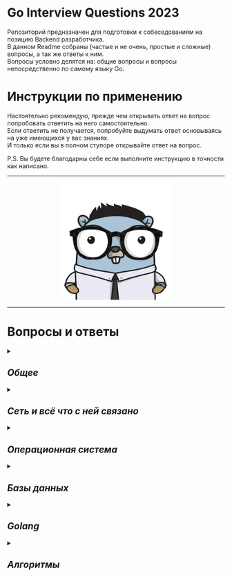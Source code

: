 # Go Interview Questions 2023
Репозиторий предназначен для подготовки к собеседованиям на позицию Backend разработчика.  
В данном Readme собраны (частые и не очень, простые и сложные) вопросы, а так же ответы к ним.  
Вопросы условно делятся на: общие вопросы и вопросы непосредственно по самому языку Go.

# Инструкции по применению
Настоятельно рекомендую, прежде чем открывать ответ на вопрос попробовать ответить на него самостоятельно.  
Если ответить не получается, попробуйте выдумать ответ основываясь на уже имеющихся у вас знаниях.  
И только если вы в полном ступоре открывайте ответ на вопрос.  

P.S.
Вы будете благодарны себе если выполните инструкцию в точности как написано.

---
<p align="center">
  <img src="https://github.com/DrrBurger/Photos_for_git/blob/master/1_3UreHEOa70zgNwE3JeFoHQ.webp" alt="logo">
</p>

---

# Вопросы и ответы

<!-- ОБЩЕЕ -->
<details>
    <summary><h2><i>Общее</i></h2></summary>

---

Вопрос №1: [ Что такое микросервисы? ]

<details>
  <summary>Ответ</summary>

    - Микросервисы — это подход к разработке программного обеспечения, при котором большое приложение разбивается на меньшие, автономные компоненты. 
    Каждый микросервис представляет собой отдельный модуль, который реализует определенный функционал и может работать независимо от других модулей. 
    Эти модули обычно взаимодействуют друг с другом через API или событийно-ориентированную архитектуру.

</details>

---

Вопрос №2: [ Какие преимущества у микросервисной архитектуры по сравнению с монолитом? А какие недостатки? ]

<details>
  <summary>Ответ</summary>

    - Преимущества:
        - Гибкость: Можно использовать разные технологии и языки программирования для разных микросервисов.
        - Масштабируемость: Легче масштабировать отдельные компоненты.
        - Распределение работы: Разные команды могут работать над разными сервисами параллельно.
        - Быстрый цикл разработки: Изменения в одном микросервисе могут быть развернуты независимо от других.
        
    - Недостатки:
        - Сложность: Взаимодействие между микросервисами может стать сложным и трудным для управления.
        - Проблемы с данными: Труднее обеспечить консистентность данных между сервисами.
        - Сложность тестирования: Тестирование может быть сложнее, особенно для сценариев, которые требуют взаимодействия между множеством сервисов.
</details>

---

Вопрос №3: [ Что использовать для трассировки сервисов? Для мониторинга? А для логирования? ]

<details>
  <summary>Ответ</summary>

    - Трассировка: Jaeger, Zipkin.
    - Мониторинг: Prometheus, Grafana, Zabbix.
    - Логирование: ELK Stack (Elasticsearch, Logstash, Kibana), Grafana Loki.
</details>

---

Вопрос №4: [ Как быть с консистентностью данных между несколькими микросервисами? ] <a name="micro2"></a>

<details>
  <summary>Ответ</summary>

    - Консистентность данных в микросервисной архитектуре — сложная задача. Один из подходов — использование распределенных транзакций, но это может привести к проблемам производительности и доступности. 
      Другой подход — "eventual consistency", где система стремится обеспечить консистентность данных в течение некоторого времени. 
      Для этого часто используют шины сообщений и системы очередей, такие как Kafka или RabbitMQ, чтобы синхронизировать данные между сервисами.
</details>

---

Вопрос №5: [ Что такое сине-зеленый деплой (Blue-Green Deployment)? ]

<details>
  <summary>Ответ</summary>

    - Сине-зеленый деплой — это метод развертывания приложений, при котором создается полностью независимое окружение (зеленое), идентичное текущему
    продуктивному(синему). После проверки новой версии приложения в зеленом окружении, трафик переключается на это окружение, сделав его новым продуктивным. 
    Этот метод позволяет мгновенно откатываться к предыдущей версии, если что-то пошло не так, так как синее окружение остается нетронутым.
    
    Преимущества:
      - Быстрый откат: Если в новой версии есть проблемы, можно быстро вернуться к старой версии.
      - Нулевое время простоя: Переключение трафика происходит мгновенно, что исключает простои.
</details>

---

Вопрос №6: [ Что такое системы оркестрации контейнеров? ]

<details>
  <summary>Ответ</summary>

    - Системы оркестрации контейнеров, такие как Kubernetes, Docker Swarm или Mesos, используются для автоматизации развертывания, масштабирования 
      и управления контейнеризованными приложениями.

    Для чего они нужны:
      - Автоматизация развертывания: Один раз описав как должен работать ваш сервис, вы можете автоматически развернуть его на любом числе машин.
      - Масштабирование: Вам не нужно вручную добавлять или удалять контейнеры. Оркестратор может делать это автоматически, в зависимости от нагрузки.
      - Балансировка нагрузки: Оркестраторы могут автоматически распределять входящий трафик между контейнерами одного сервиса.
      - Высокая доступность: Оркестраторы могут перезапускать упавшие контейнеры и перемещать их между хостами.
      - Обновление и откат: Оркестраторы могут обновлять приложения с минимальными простоями, а также откатывать их до предыдущих версий.

    Эти возможности делают системы оркестрации ключевым компонентом для современных облачных и микросервисных архитектур.
</details>

---

Вопрос №7: [ Что такое рефлексия? ]

<details>
  <summary>Ответ</summary>

    - Рефлексия в программировании — это механизм, который позволяет программам исследовать информацию о типах и структурах данных во время выполнения. 
      В Go рефлексия основана на двух ключевых типах: Type и Value, которые определены в пакете reflect.
      
    С помощью рефлексии можно:
      - Определять тип переменной во время выполнения.
      - Исследовать структуры и их поля, интерфейсы, значения массивов и множество других аспектов данных.
      - Создавать новые значения, изменять их и вызывать методы на них динамически.

    Зачем это нужно?
    Рефлексия часто используется в ситуациях, где типы данных неизвестны до времени выполнения. Например, она полезна при работе с библиотеками для маршалинга
    и анмаршалинга данных (например, JSON, XML), создании ORM, фреймворков для тестирования и многом другом.

    Осторожно!!!
    Несмотря на свою мощь, рефлексию следует использовать осторожно:
      - Производительность: Рефлексивные операции обычно медленнее, чем их нерефлексивные аналоги.
      - Читаемость кода: Рефлексия может сделать код сложнее для понимания и поддержки.
      - Типобезопасность: Рефлексия может привести к ошибкам во время выполнения из-за неправильного использования типов или несуществующих полей/методов.

    Таким образом, рефлексия — мощный, но "острый" инструмент, и его следует использовать разумно.
</details>

---

Вопрос №8: [ Что такое асинхронность? ]

<details>
  <summary>Ответ</summary>

    - Вычисления в системе могут идти двумя способами:
        - синхронно - это когда код выполняется последовательно;
        - асинхронно - это когда операцию мы можем выполнять не дожидаясь результата на месте. Обычно подразумевается, что операция может быть выполнена кем-то на стороне.
</details>

---

Вопрос №9: [ Что такое параллельность? ]

<details>
  <summary>Ответ</summary>

    - Вычисления будут являться параллельным только в том случае, если они выполняются одновременно. 
      Как пример можно привести процесс ремонта в доме. У нас есть несколько мастеров-универсалов, 
      каждый из которых выполняет работы на своем объекте под ключ. При этом производительность мастеров не зависит друг от друга, 
      так как их работа не пересекается.
</details>

---

Вопрос №10: [ Что такое конкурентность? ]

<details>
  <summary>Ответ</summary>

    - Конкурентность обеспечивает выполнение нескольких задач посредством переключения контекста. 
      Конкурентные вычисления реализуются на одном ядре системы. Как пример приведем тот же процесс ремонта, но с другими вводными условиями. 
      Теперь мы имеем один объект, на который привлекаем специалистов разного профиля: по демонтажным работам, электрике, подготовке стен и полов, отделке. 
      При этом у нас часто возникают ситуации, когда хозяин уже в процессе подготовки стен, решает, что вот эта стена ему все же не нужна, и на сцену опять выходят демонтажники. 
      Такой процесс организации работ можно назвать конкурентным, так как наши мастера уступают место друг другу, одновременно клеить обои и ломать стены они не могут.
</details>

---

</details>

<!-- Сеть и всё что с ней связано -->
<details>
    <summary><h2><i>Сеть и всё что с ней связано</i></h2></summary>

---

Вопрос №1: [ В чем отличие протоколов TCP и UDP? ]

<details>
   <summary>Ответ</summary>

    - TCP (Transmission Control Protocol)
        - Ориентирован на установление надежного соединения.
        - Ошибки корректируются; потерянные или поврежденные пакеты пересылаются.
        - Поддерживает управление потоком и перегрузкой.
        - Нормально работает в условиях высокой задержки.

    - UDP (User Datagram Protocol)
        - Безусловный протокол, не устанавливает соединение.
        - Ошибки не корректируются; потерянные пакеты не восстанавливаются.
        - Не поддерживает управление потоком и перегрузкой.
        - Обычно быстрее, чем TCP.

    - Когда UDP предпочтительнее:
        - Потоковое медиа, онлайн-игры, VoIP — там, где задержка критична и потеря пакетов допустима.
</details>

---

Вопрос №2: [ Какие еще протоколы существуют? ]

<details>
  <summary>Ответ</summary>

    - Транспортный уровень (как TCP и UDP):
        - SCTP (Stream Control Transmission Protocol) — протокол, предназначенный для передачи данных с поддержкой множественных потоков и устойчивый к ошибкам.
        - CCP (Datagram Congestion Control Protocol) — протокол, предназначенный для передачи потоковых медиа.

    - Сетевой уровень:
        - IP (Internet Protocol) — протокол маршрутизации.
        - ICMP (Internet Control Message Protocol) — протокол управляющих сообщений.
        - OSPF (Open Shortest Path First) — протокол динамической маршрутизации.

    - Канальный уровень:
        - Ethernet — наиболее распространенный протокол канального уровня.
        - Wi-Fi — набор стандартов для беспроводных локальных сетей.

    - Прикладной уровень:
        - HTTP/HTTPS (HyperText Transfer Protocol/Secure) — протокол передачи гипертекста.
        - FTP (File Transfer Protocol) — протокол передачи файлов.
        - SMTP (Simple Mail Transfer Protocol) — протокол для передачи электронной почты.
        - DNS (Domain Name System) — система преобразования доменных имен в IP-адреса.
        - MQTT (Message Queuing Telemetry Transport) — протокол мессенджинга для IoT устройств.
        - Это далеко не исчерпывающий список, и существует множество других протоколов для различных специфических задач и сценариев использования.

</details>

---

</details>

<!-- Операционная система -->
<details>
    <summary><h2><i>Операционная система</i></h2></summary>

---

Вопрос №1: [ Можно ли убить поток внутри определенного процесса командой kill? ]

<details>
  <summary>Ответ</summary>

    - Обычно команда kill убивает процессы, а не отдельные потоки. В Linux потоки являются частью процесса и не могут быть убиты независимо от него командой kill.
</details>

---

</details>

<!-- Базы данных -->
<details>
    <summary><h2><i>Базы данных</i></h2></summary>

---

Вопрос №1: [ Какая разница между реляционными vs не реляционными СУБД? ]

<details>
  <summary>Ответ</summary>

    - SQL:
        Плюсы:
          - Строгая схема: Помогает в поддержании целостности данных.
          - ACID-свойства: Поддержка транзакций с гарантированной Атомарностью, Согласованностью, Изолированностью и Долговечностью.
          - SQL: Богатый язык запросов, хорошо подходящий для сложных запросов.
          - Широкая поддержка: Огромное сообщество, много документации и инструментов.
          - Зрелость: Проверенные временем, надежные решения.
        Минусы:
          - Горизонтальное масштабирование: Обычно сложнее масштабировать горизонтально по сравнению с NoSQL.
          - Сложность: SQL и реляционные схемы могут быть сложными для новичков.
          - Стоимость: Коммерческие решения могут быть дорогими.

    - NoSQL:
        Плюсы:
          - Масштабируемость: Обычно проще масштабировать горизонтально.
          - Гибкость схемы: Можно легко добавлять поля в данные.
          - Высокая производительность: Оптимизированы для больших данных и реального времени.
          - Разнообразие моделей данных: ключ-значение, документ-ориентированные, колоночные и графовые базы данных.
        Минусы:
          - Недостаток стандартизации: Множество разных систем с разными API.
          - Сложность: Распределенные системы приносят собой сложности в управлении и обслуживании.
          - Недостаточная поддержка транзакций: Не все NoSQL-системы поддерживают ACID-транзакции.
        
    - Когда выбрать NoSQL?
        - При необходимости горизонтального масштабирования.
        - Когда схема данных непостоянна или развивается со временем.
        - Для больших данных и обработки в реальном времени.

    - Какие NoSQL решения знаешь?
        - MongoDB, Cassandra, Redis, и Couchbase.
        
    - Трудности при работе с NoSQL:
        - Сложность управления распределенной системой.
        - Отсутствие стандартизированного языка запросов, как SQL.
        - Вопросы консистентности данных, особенно в распределенных системах.
</details>

---

</details>

<!-- Golang -->
<details>
    <summary><h2><i>Golang</i></h2></summary>

<!-- Общие вопросы по языку Go -->
- <details>
    <summary><h3><i>Общие вопросы по языку Go</i></h3></summary>

  ---

  - Вопрос №1: [ Расскажи кратко о языке Go ]
    
    <details>
      <summary>Ответ</summary>
    
        - Go (Golang) — это компилируемый многопоточный язык программирования от Google с открытым исходным кодом. 
          Считается языком общего назначения, но основное применение — разработка веб-сервисов и клиент-серверных приложений.
        - Язык Go был представлен в 2009 году в корпорации Google. Его полное название — Golang — производное от «Google language». 
          Язык создали Роб Пайк и Кен Томпсон.
        - У языка: Строгая статическая типизация, понятный и простой синтаксис, встроеный «сборщика мусора»  
    </details>

  ---

  - Вопрос №2: [ Как реализовано хранилище памяти в Go? ]

    <details>
      <summary>Ответ</summary>
  
        - Хранилища памяти в Go реализованы с помощью двух подходов:
        - хранение в stack. в основном используется для хранения локальных переменных, аргументов функции. 
          Из плюсов -stack достаточно легко очищается. 
          Из минусов - при аллокациях на stack существуют копии одних и тех же значений, которые надо хранить и обрабатывать.
        - хранение в heap. в основном используется для хранения глобальный переменных и ссылочных типов. 
          Из плюсов - при аллокациях на heap существует всегда одно уникальное значение, которое надо хранить и обрабатывать. 
          Из минусов - heap тяжело очищается, так как приходится запускать сборщик мусора, который имеет много накладных расходов и останавливает приложение.
    </details>

  ---

  - Вопрос №3: [ Какие типы данных есть в языке Go? ]

    <details>
      <summary>Ответ</summary>
  
        - Boolean: bool (значения true или false)
  
        - Целочисленные типы:
          int и uint: знаковые и беззнаковые целые числа, размер зависит от платформы (32 или 64 бита)
          int8, int16, int32, int64: знаковые целые числа с фиксированным размером
          uint8, uint16, uint32, uint64: беззнаковые целые числа с фиксированным размером
          uintptr: беззнаковый целочисленный тип, достаточный для хранения разыменованного указателя
  
        - Числа с плавающей точкой:
          float32, float64: числа с плавающей точкой
  
        - Комплексные числа:
          complex64, complex128: комплексные числа
  
        - Строки и символы:
          Строки: string
          Байты: byte (эквивалент типа uint8)
  
        - Составные типы:
          Массивы: например, [5]int (массив из 5 целых чисел)
          Срезы: например, []int (динамически изменяемый массив)
          Map (ассоциативный массив): например, map[string]int
          Структуры: например, struct { Name string; Age int }
  
        - Другие типы:
          Интерфейсы: interface{}
          Каналы: chan
          Указатели: например, *int (указатель на целое число)

    </details>

  ---

  - Вопрос №4: [ Что такое пакеты в go? ]

    <details>
      <summary>Ответ</summary>
      
        - Пакет - это механизм переиспользования кода, при котором go файлы помещаются в общую директорию. 
          В начале каждого такого файла объявляется зарезервированное слово package, а после него прописывается имя пакета. 
          В рамках пакета все функции и глобальные переменные, объявленные как в верхнем, так и в нижнем регистре, видят друг друга.   
    </details>

  ---

  - Вопрос №5: [ Что такое глобальная переменная? ]

    <details>
      <summary>Ответ</summary>
        
        - Глобальная переменная - это переменная уровня пакета, то есть объявленная вне функции. 
          Глобальная переменная также может быть доступна за рамками пакета, конечно только в том случае, если ее наименование начинается в верхнем регистре.
    </details>

  ---

  - Вопрос №6: [ Что такое константы и можно ли их изменять? ]

    <details>
      <summary>Ответ</summary>
      
        - Константы - это неизменяемые переменные, изменить константу нельзя.
    </details>

  ---

  - Вопрос №7: [ Зачем фигурные скобки с не объявленным оператором внутри функции? ]

    <details>
      <summary>Ответ</summary>
      
        - В go функции действительно можно объявить {} без оператора, ограничив область видимости куска кода в рамках этой функции.
    </details>

  ---

  - Вопрос №8: [ В go есть оператор switch case, можно ли выполнить несколько условий в одном объявленном операторе? ]

    <details>
      <summary>Ответ</summary>
        
        - Такое возможно благодаря ключевому слову fallthrough. Оно заставляет выполнять код в следующей объявленной 
          булевой секции, вне зависимости подходит ли булевое условие case этой секции.
  
    </details>

  ---

  - Вопрос №9: [ Что такое iota? ]

    <details>
      <summary>Ответ</summary>

        - iota - это идентификатор, который позволяет создавать последовательные не типизированные целочисленные константы. 
          Значением iota является индекс ConstSpec. Не смотря на то, что первым индексом является 0, значение первой 
          константы можно задать отличным от 0, что в свою очередь повлияет на значения последующих констант.

    </details>

  ---

  - Вопрос №10: [ Как вручную задать количество процессоров для приложения? ]

    <details>
      <summary>Ответ</summary>

        - Это позволяет сделать runtime.GOMAXPROCS(). Важно понимать, что при выставлении количества логических 
          процессоров больше, чем есть у вас в системе, вы рискуете получить определенные проблемы с производительностью. 
          Чтобы избежать этого можно задать runtime.GOMAXPROCS(runtime.NumCPU()), runtime.NumCPU() - количество логических процессоров.
    </details>

  ---

  - Вопрос №11: [ Как принудительно переключить контекст? ]

    <details>
      <summary>Ответ</summary>
      
        - Переключение контекста вручную осуществляется с помощью функции runtime.Goshed().
    </details>

  ---

  - Вопрос №12: [ Что такое graceful shutdown? ]

    <details>
      <summary>Ответ</summary>
  
        - У каждого сервера есть потребность в его отключении, обычно это происходит при получении сигнала от ОС. 
          И хорошо бы делать это отключение корректно, останавливая поэтапно все службы. Согласитесь никто из нас не 
          выключает телевизор ударом табурета по корпусу. Так же и с сервером, для корректного отключения которого есть 
          общие подходы. К примеру:
        - создать канал, прослушивающий системные сигналы на выход;
        - прослушивать этот канал;
        - при получении сигнала поэтапно выходить из горутин;
        - остановить сервер.
    </details>

  ---

  - Вопрос №13: [ Что обозначает * и &? ]

    <details>
      <summary>Ответ</summary>

        - "&" - это адрес блока памяти. То есть &myVar - это адрес того места в памяти, где хранятся данные переменной myVar. Тогда как "*" можно использовать в двух вариантах:
          чтобы объявить тип-указатель var pointVar *int. В данном случае указатель на int;
          чтобы получить значение по адресу *pointVar. Обратный предыдущему процесс, и здесь мы получим значение по адресу pointVar.
    </details>

  ---

  - Вопрос №14: [ Как происходит передача параметров в функцию? ]

    <details>
      <summary>Ответ</summary>

        - Параметры в Go всегда передаются по значению. Это значит, что всякий раз, когда мы передаем аргумент в функцию, 
          функция получает копию первоначального значения. Чтобы работать именно с той же самой переменной, не копируя ее, 
          необходимо использовать адрес этой переменной. При этом сам указатель будет скопирован.
    </details>

  ---

  - Вопрос №15: [ Есть ли особенности поведения при передаче map и slice в функцию? ]

    <details>
      <summary>Ответ</summary>

        - Передача slice и map может заставить усомниться в том, что они передаются в функцию по значению. Однако здесь 
          так же происходит копирование. Структуры slice и map (уточнение: в случае map копируется не сама структура, 
          а указатель на структуру hmap, подробнее о том, что такое hmap можно прочитать в документации) копируются, 
          однако в самих структурах содержатся ссылки на области памяти, благодаря которым создается эффект передачи по ссылке.
    </details>

  ---

  - Вопрос №16: [ Как функции делятся памятью? ]

    <details>
      <summary>Ответ</summary>
  
        - В начале следует сказать про фрейм. Фрейм можно представить как отдельное пространство памяти для конкретной функции. 
          Функция может работать с памятью в своем фрейме, однако не может работать с памятью фреймов других функций. 
          Когда из одной функции мы вызываем другую функцию, происходит переход фреймов. Чтобы использовать какие-то 
          данные предыдущего фрейма в следующем их можно передать по значению. Если необходимо работать не с копией, 
          а именно переменной другого фрейма, необходимо использовать переменные-указатели, которые обеспечивают доступ 
          до переменных других фреймов.
    </details>

  ---

  </details>

<!-- Численные типы -->
- <details>
    <summary><h3><i>Численные типы</i></h3></summary>

  ---

  - Вопрос №1: [ Какие численные типы есть? ]

    <details>
      <summary>Ответ</summary>

        - Целочисленные типы:
          int8: 8-битное знаковое целое число (-128 до 127)
          int16: 16-битное знаковое целое число (-32,768 до 32,767)
          int32 (rune): 32-битное знаковое целое число (-2,147,483,648 до 2,147,483,647)
          int64: 64-битное знаковое целое число (-9,223,372,036,854,775,808 до 9,223,372,036,854,775,807)
          uint8 (byte): 8-битное беззнаковое целое число (0 до 255)
          uint16: 16-битное беззнаковое целое число (0 до 65,535)
          uint32: 32-битное беззнаковое целое число (0 до 4,294,967,295)
          uint64: 64-битное беззнаковое целое число (0 до 18,446,744,073,709,551,615)
          int: знаковое целое число, размер зависит от платформы (обычно 32 или 64 бита)
          uint: беззнаковое целое число, размер зависит от платформы (обычно 32 или 64 бита)
          uintptr: беззнаковое целое число, достаточное для хранения разыменованного указателя (размер зависит от платформы)
  
        - Числа с плавающей точкой:
          float32: 32-битное число с плавающей точкой (приблизительный диапазон от 1.4E-45 до 3.4E+38)
          float64: 64-битное число с плавающей точкой (приблизительный диапазон от 4.9E-324 до 1.8E+308)
  
        - Комплексные числа:
          complex64: комплексное число с двумя 32-битными числами с плавающей точкой (для действительной и мнимой частей)
          complex128: комплексное число с двумя 64-битными числами с плавающей точкой (для действительной и мнимой частей)

    </details>

  ---

  - Вопрос №2: [ Какой результат получим если разделить int на 0 и float на 0? ]

    <details>
      <summary>Ответ</summary>

        - Это вопрос с подвохом. Деление int на 0 в go невозможно и вызовет ошибку компилятора.
          Тогда как деление float на 0 дает в своем результате бесконечность.
    </details>

  ---

  </details>

<!-- Строки -->
- <details>
    <summary><h3><i>Строки</i></h3></summary>

  ---

  - Вопрос №1: [ Что представляют собой строки в go? ]

    <details>
      <summary>Ответ</summary>

        - Строки в go - это обычный массив байт. Это надо понимать для того, чтобы ответить на следующие вопросы о строках.
        - Как можно оперировать строками?
          Строки в go можно складывать(конкатенировать), сравнивать, получить срез, длинну, и т.д
  
        - Что будет если сложить строки?
          Мы будем получать новые строки
  
        - Как определить количество символов для строки?" или "Какие есть нюансы при итерации по строке?
          Исходя из того же знания, что строка это массив байт, взяв базовую функцию len() от строки мы получим количество байт. 
          Похожее поведение будет при итерации по строке - итерация по байтам. Тогда как в зависимости от кодировки, 
          символ в строке может занимать не один байт. Для того, чтобы работать именно с символами, необходимо преобразовать 
          строку в тип []rune. Еще одним способом определения длинны строки является функция RuneCountInString пакета utf8.
    </details>

  ---

  - Вопрос №2: [ Как преобразовать строку в int и наоборот? Можно ли сделать int(string) и string(int) соответственно? ]

    <details>
      <summary>Ответ</summary>

        - Преобразование типов между int и string указанным синтаксисом невозможно. Для преобразования необходимо 
          использовать функции из пакета strconv стандартной библиотеки go. При этом для преобразования строк 
          в/из int и int64 используются разные функции, strconv.Atoi и strconv.Itoa для int, 
          strconv.ParseInt и strconv.FormatInt соответственно.
    </details>

  ---

  </details>

<!-- Интерфейсы -->
- <details>
    <summary><h3><i>Интерфейсы</i></h3></summary>

  ---

  - Вопрос №1: [ Интерфейсы: Что такое интерфейс в Go? Зачем нужен на практике? Примеры задач где стоит ввести? ]

    <details>
      <summary>Ответ</summary>

        - В Go, интерфейс — это набор сигнатур методов (контракт). Тип, реализующий все методы, указанные в интерфейсе, считается 
          реализующим этот интерфейс. Особенностью языка Go является неявная реализация интерфейсов: вам не нужно явно
          указывать, что тип реализует интерфейс.
  
        - Зачем нужны интерфейсы на практике:
          Абстракция: Интерфейсы позволяют абстрагировать поведение, делая код более модульным и легко тестируемым.
          Расширяемость: Легко добавлять новые функциональности, не меняя существующий код.
          Полиморфизм: Работа с разными типами данных, как если бы они были одним и тем же типом.
  
        - Примеры задач, где стоит ввести интерфейс
          Логирование: Если у вас есть несколько способов логирования (в файл, в БД, через сеть), вы можете определить 
          интерфейс Logger с методом Log, и затем реализовать его различными способами.
          Сетевые запросы: Если ваше приложение взаимодействует с различными внешними API, вы можете создать интерфейс 
          APIClient с методами, которые нужны для взаимодействия с API.
          Тестирование: Интерфейсы позволяют легко мокать зависимости, что упрощает тестирование.

    </details>

  ---

  - Вопрос №2: [ Что такое пустой интерфейс? ]

    <details>
      <summary>Ответ</summary>

        - В Go, пустой интерфейс interface{} не имеет методов. Это означает, что любой тип автоматически реализует 
          пустой интерфейс, и вы можете присвоить значение любого типа переменной пустого интерфейса. Это обычно 
          используется для создания контейнеров, которые могут хранить значения любого типа, или для функций, 
          которые могут принимать аргументы любого типа.
    </details>

  ---

  - Вопрос №3: [ Как устроен внутри nil интерфейс vs nil внутри интерфейса? ]

    <details>
      <summary>Ответ</summary>

        - Под капотом, интерфейс в Go — это двухсловная структура, содержащая:
          Type: Указатель на информацию о типе. Это позволяет интерфейсу знать, какой именно тип он хранит.
          Data: Указатель на само значение.
          Для пустого интерфейса эта структура особенно полезна, потому что Type будет указывать на реальный тип данных, 
          хранящихся в Data, что позволяет динамически определять тип при выполнении (runtime).
          Этот механизм делает интерфейсы относительно медленными по сравнению с конкретными типами, так как добавляет 
          дополнительный уровень индирекции и необходимость динамического определения типов. Однако это не всегда критично 
          и является приемлемой "ценой" за удобство и гибкость интерфейсов.
          Таким образом, использование пустого интерфейса в Go — это удобный, но не всегда оптимальный с точки зрения 
          производительности способ работы с данными неизвестного или переменного типа.
  
          ```var a interface{} 
             var b *int 
             a=b 
             fmt.Println("ab", a==nil)```
          
          - Nil интерфейс
            Когда мы говорим, что интерфейс равен nil, это означает, что оба поля внутренней структуры интерфейса 
            (Type и Data) равны nil. Это можно представить как "абсолютный" nil для интерфейса.
  
          ```var a interface{}
             fmt.Println(a == nil)  // Вывод: true```
  
          - Nil внутри интерфейса
            Пример var b *int создает указатель на int, который равен nil. Однако, когда этот nil указатель присваивается 
            интерфейсной переменной a, поле Type внутренней структуры интерфейса теперь указывает на тип *int, 
            в то время как поле Data равно nil.
  
          ```var a interface{}
             var b *int
             a = b
             fmt.Println(a == nil)  // Вывод: false```
  
          - Здесь a == nil вернет false, потому что, хотя Data равно nil, Type указывает на тип *int. С точки зрения интерфейса, это не nil.
            Этот аспект может иногда приводить к неожиданному поведению и ошибкам, и его важно понимать при работе с интерфейсами в Go. 
    </details>

  ---

  - Вопрос №4: [ Как определить тип интерфейса? ]

    <details>
      <summary>Ответ</summary>

        - С помощью инструкции switch case и приведения типа можно определить тип интерфейса, указав возможные варианты 
          базового типа его значения.

        ```switch v := animal.(type) {
           case Dog:
           fmt.Println("It's a dog:", v.Speak())
           default:
           fmt.Println("Unknown type")
           }```
    </details>

  ---

  - Вопрос №5: [ В каком пакете лучше объявлять интерфейсы и почему? ]

    <details>
      <summary>Ответ</summary>

        - В Go интерфейсы часто объявляются в том пакете, который будет использовать, а не реализовывать, этот интерфейс. 
          Это принципиально отличается от некоторых других языков программирования, где интерфейсы часто объявляются 
          в том же пакете, что и их реализации. Рассмотрим причины этого:
  
          Цель интерфейса
          Интерфейс в Go — это определение "контракта": он описывает, что должен делать тип, но не как. Клиентский код, 
          который опирается на этот "контракт", важнее, чем реализации, потому что интерфейс обеспечивает абстракцию, 
          которая позволяет клиентскому коду не зависеть от конкретных реализаций.
  
          Разделение зависимостей
          Если вы помещаете интерфейс в пакет, который будет его использовать, то этот пакет не становится зависимым от 
          всех пакетов, которые реализуют этот интерфейс. Это упрощает управление зависимостями.
  
          Принцип наименьшего знания
          Пакеты, реализующие интерфейс, не должны знать о существовании интерфейса. Это уменьшает связность кода и 
          делает его более модульным и легким для тестирования и переиспользования.

          В целом, нет строгих правил, где должны объявляться интерфейсы, и иногда имеет смысл объявлять их в пакете с 
          реализацией, особенно если интерфейс и его реализация очень тесно связаны. Однако часто более полезным оказывается 
          принцип "интерфейсы в пакете-пользователе, реализации где-то еще".
    </details>

  ---

  </details>

<!-- Массивы и слайсы -->
- <details>
    <summary><h3><i>Массивы и слайсы</i></h3></summary>

  ---

  - Вопрос №1: [ Что такое слайс и чем он отличается от массива? ]

    <details>
      <summary>Ответ</summary>

        - Cлайс - это структура go, которая включает в себя ссылку на базовый массив, а также две переменные len(length) и cap(capacity).
          len это длина слайса - то количество элементов, которое в нём сейчас находится.
          cap - это ёмкость слайса - то количество элементов, которые мы можем записать в слайс сверх len без его дальнейшего расширения.
          Array - это последовательно выделенная область памяти. Частью типа array является его размер, который в том числе является не изменяемым.
    </details>

  ---

  - Вопрос №2: [ Какой размер массива выделяется под слайс при его расширении за рамки его емкости? ]

    <details>
      <summary>Ответ</summary>

        - Если отвечать на вопрос поверхностно, то можно сказать, что базовый массив расширяется в два раза от нашей capacity.
        Отвечая более емко, следует учесть, что при больших значениях расширение будет не в два раза и будет вычисляться по 
        специальной формуле в функции growslice().
  
        Если развернуть ответ полностью, то это будет звучать примерно так: 
        * если требуемая cap больше чем вдвое исходной cap, то новая cap будет равна требуемой;
        * если это условие не выполнено, а также len текущего слайса меньше 256, то новая cap будет в два раза больше базовой cap;
        * если первое и второе условия не выполнены, то емкость будет увеличиваться в цикле на четверть от базовой емкости пока 
        не будет обработано переполнение. Посмотреть эти условия более подробно можно в исходниках go.
    </details>

      ---

      </details>

<!-- Map -->
- <details>
    <summary><h3><i>Map</i></h3></summary>

  ---

  - Вопрос №1: [ Как реализована map(карта) go? ]

    <details>
      <summary>Ответ</summary>

        - Сама map в go - это структура, реализующая операции хеширования. При этом, так же как и любую структуру, 
          содержащую ссылки на области памяти,map необходимо инициализировать. map ссылается на такие элементы как 
          bucket (в переводе на русский "ведра"). Каждый bucket содержит в себе:
    
        * 8 экстра бит, с помощью которых осуществляется доступ до значений в этом bucket;
        * ссылку на следующий коллизионный bucket;
        * 8 пар ключ-значение, уложенных в массив.
    </details>

  ---

  - Вопрос №2: [ Можно ли брать ссылку на значение, хранящееся по ключу в map? ]

    <details>
      <summary>Ответ</summary>

        - Нельзя так как map поддерживает процедуру эвакуации. Значения, хранящиеся в определённой ячейки памяти в текущий момент 
          времени, в следующий момент времени уже могут там не храниться.
    </details>

  ---

  - Вопрос №3: [ Что такое эвакуация, и в каком случае она будет происходить? ]

    <details>
      <summary>Ответ</summary>

        - Эвакуация - это процесс когда map переносит свои значения из одной области памяти в другую. Это происходит 
          из-за того что число значений в каждом отдельном bucket максимально равно 8.
          В тот момент времени, когда среднее количество значений в bucket составляет 6.5, go понимает, что размер map 
          не удовлетворяет необходимому. Начинается процесс расширения map.
          Следует отметить, что сам процесс эвакуации может происходить некоторое время, на протяжение которого новые и 
          старые данные будут связаны.
    </details>

  ---

  - Вопрос №4: [ Какие есть особенности синтаксиса получения и записи значений в map? ]

    <details>
      <summary>Ответ</summary>

        - Получить значение из map, которую мы предварительно не аллоцировали нельзя, приложение упадет в панику.
          Если ключ не найден в map в ответ мы получим дефолтное значение для типа значений map. То есть, 
          для строки - это будет пустая строка, для int - 0 и так далее. Для того, чтобы точно понять, что в map 
          действительно есть значение, хранящееся по переданному ключу, необходимо использовать специальный синтаксис. 
          А именно, возвращать не только само значение, но и булевую переменную, которая показывает удалось-ли получить 
          значение по ключу.
    </details>

  ---

  - Вопрос №5: [ Как происходит поиск по ключу в map? ]

    <details>
      <summary>Ответ</summary>

        - вычисляется хэш от ключа;
        - с помощью значения хэша и размера bucket вычисляется используемый для хранения bucket;
        - вычисляется дополнительный хэш - это первые 8 бит уже полученного хэша;
        - в полученном bucketпоследовательно сравнивается каждый из 8 его дополнительных хэшей с дополнительным хэшем ключа;
        - если дополнительные хэши совпали, то получаем ссылку на значение и возвращаем его;
        - если дополнительные хэши не совпали, и в bucket больше нет дополнительных хэшей, алгоритм переходит в 
          следующий bucket, ссылка на который хранится в текущем;
        - если в текущем bucket нет ссылки на следующий bucket, а значение так и не найдено, возвращается дефолтное значение.

    </details>

  ---

  </details>

<!-- Defer -->
- <details>
    <summary><h3><i>Defer</i></h3></summary>

  ---

  - Вопрос №1: [ Зачем используется ключевое слово defer в go? ]

    <details>
      <summary>Ответ</summary>

        - Ключевое слово defer используется для отложенного вызова функции. При этом, место объявления одной инструкции 
          defer в коде никак не влияет на то, когда та выполнится.
          Функция с defer всегда выполняется перед выходом из внешней функции, в которой defer объявлялась.
    </details>

  ---

  - Вопрос №2: [ Каков порядок возврата при использовании несколько функций с defer в рамках одной внешней функции? ]

    <details>
      <summary>Ответ</summary>

        - defer добавляет переданную после него функцию в стэк. При возврате внешней функции, вызываются все, добавленные 
          в стэк вызовы. Поскольку стэк работает по принципу LIFO (last in first out), значения стэка возвращаются в 
          порядке от последнего к первому.
          Таким образом функции c defer будут вызываться в обратной последовательности от их объявления во внешней 
          функции.
    </details>

  ---

  - Вопрос №3: [ Как передаются значения в функции, перед которыми указано ключевое слово defer? ]

    <details>
      <summary>Ответ</summary>

        - Аргументы функций, перед которыми указано ключевое слово defer оцениваются немедленно. То есть на тот момент, 
          когда переданы в функцию.
    </details>

  ---

  </details>

<!-- Горутины -->
- <details>
    <summary><h3><i>Горутины</i></h3></summary>

  ---

  - Вопрос №1: [ Что такое поток и горутина? ]

    <details>
      <summary>Ответ</summary>

        - Поток (Thread)
          Поток — это базовая единица выполнения кода в операционной системе. Каждый поток имеет свой собственный стек и
          счетчик команд, но потоки из одного и того же процесса обычно разделяют ту же область памяти (кучу), переменные
          окружения и открытые файлы. Современные операционные системы, такие как Windows, macOS и Linux, поддерживают
          многопоточные процессы.
  
          Преимущества:
          Потоки в одном процессе могут легко разделять ресурсы, такие как память и переменные.
          Создание нового потока обычно менее ресурсоемко, чем создание нового процесса.
  
          Недостатки:
          Управление потоками и синхронизация между ними могут быть сложными.
          Проблемы, такие как "гонка" (race conditions), могут возникнуть, если необходимая синхронизация между потоками 
          не реализована правильно.
  
        - Горутины — это абстракция, предоставляемая языком программирования Go, для создания легковесных потоков выполнения. 
          Горутины работают на фоне операционных потоков, но управляются Go runtime, что делает их более легковесными и 
          эффективными для многозадачности.
    
          Преимущества:
          Легковесны и требуют меньше памяти по сравнению с обычными потоками.
          Go runtime автоматически обрабатывает все детали, связанные с жизненным циклом горутин, включая планирование и синхронизацию.
    
          Недостатки:
          Специфичны для языка Go и не могут быть использованы в других языках программирования без подобной абстракции.
  
        - Процессы, потоки и горутины представляют разные уровни абстракции для выполнения кода в операционных системах 
          и языках программирования. Рассмотрим их отличия:
  
          Процесс
          Изоляция: Процесс является полностью изолированной единицей выполнения с собственным адресным пространством и ресурсами.
          ОС: Управляется напрямую операционной системой.
          Затраты: Создание, уничтожение и контекстное переключение процессов являются дорогостоящими операциями.
          Коммуникация: Взаимодействие между процессами (IPC, Inter-Process Communication) обычно медленное и сложно настраивается.
          Примеры: Веб-сервер, база данных, браузер — каждый из них является отдельным процессом.
  
          Поток (Thread)
          Изоляция: Потоки внутри одного процесса разделяют адресное пространство и ресурсы, что упрощает коммуникацию между ними.
          ОС: Также управляется операционной системой, но легче и быстрее создавать и уничтожать по сравнению с процессами.
          Затраты: Меньше ресурсов требуется для создания, уничтожения и переключения контекста.
          Коммуникация: Быстрое взаимодействие между потоками за счет общего адресного пространства.
          Примеры: Потоки внутри веб-сервера, которые обрабатывают отдельные входящие соединения.
  
          Горутина (Goroutine)
          Изоляция: Горутины являются ещё более "легковесными" потоками, управляемыми средой исполнения Go, а не ОС.
          ОС: Управляется планировщиком в среде исполнения Go.
          Затраты: Очень дешевы в плане ресурсов. Создание, уничтожение и переключение контекста выполняются очень быстро.
          Коммуникация: Используют каналы и другие средства синхронизации Go для взаимодействия, что делает код более читаемым и поддерживаемым.
          Примеры: Отдельные задачи внутри веб-сервера на Go, работающие параллельно для обработки входящих запросов.
  
          В итоге, выбор между этими требуется сделать на основе нужд в изоляции, уровне управления и ресурсах. 
          Горутины предоставляют высокоуровневую абстракцию с минимальными затратами, потоки предоставляют более гибкий 
          контроль при меньших затратах по сравнению с процессами, а процессы предоставляют полную изоляцию и управляются 
          напрямую операционной системой.
    </details>

  ---

  - Вопрос №2: [ Сколько можно запустить потоков и горутин? ]

    <details>
      <summary>Ответ</summary>

        - Потоки: Ограничено ресурсами системы, обычно несколько тысяч.
        - Горутины: Теоретически, десятки и сотни тысяч, зависит от ресурсов и конкретной задачи.
    </details>

  ---

  - Вопрос №3: [ Каков минимальный и максимальный вес горутин? ]

    <details>
      <summary>Ответ</summary>

        - На этот вопрос, ожидается ответ, не сколько весят все вместе взятые поля в структуре g объекта горутины. 
          Интервьюера интересуют минимальный и максимальный размер стэка горутины. Минимальный (начальный) размер стэка 
          составляет 2 КБ. Максимальный размер стэка горутины зависит от архитектуры системы и равен 1 ГБ для 64-разрядной 
          архитектуры, 250 МБ для 32-разрядной архитектуры.
    </details>

  ---

  - Вопрос №4: [ Что будет если размер горутины превысил допустимый максимум? ]

    <details>
      <summary>Ответ</summary>

        - Если размер стэка горутины превышен (к примеру запустили бесконечную рекурсию), то приложение упадет с fatal error.
    </details>

  ---

  - Вопрос №5: [ Какие есть способы остановить все горутины в приложении? ]

    <details>
      <summary>Ответ</summary>

        - Если размышлять глобально, то таких способа 3:
        * завершение main функции и main горутины;
        * прослушивание всеми горутинами channel, при закрытии channel отправляется значение по умолчанию всем слушателям, при получении сигнала все горутины делают return;
        * завязать все горутины на переданный в них context.
    </details>

  ---

  - Вопрос №6: [ Как наладить связь между горутинами? ]

    <details>
      <summary>Ответ</summary>

        - Горутины общаются друг с другом посредством перегонки необходимых данных по channel. Именно о каналах идет речь 
          в знаменитом девизе Go: "Не общайтесь, делясь памятью; делитесь памятью, общаясь".
    </details>

  ---

  </details>

<!-- Примитивы синхронизации -->
- <details>
    <summary><h3><i>Примитивы синхронизации</i></h3></summary>

  ---

  - Вопрос №1: [ Какие есть примитивы синхронизации? Расскажи немного про каждый ]

    <details>
      <summary>Ответ</summary>
      
        - wait group:
          sync.WaitGroup используется для ожидания завершения группы горутин. Это полезно, когда вы хотите дождаться 
          завершения всех запущенных задач.
  
        - mutex:
          sync.Mutex и sync.RWMutex — это примитивы для обеспечения взаимоисключающего доступа к ресурсам. 
          Mutex используется для обеспечения эксклюзивного доступа к критической секции кода.
  
        - atomic:
          предоставляет функции для выполнения атомарных операций на базовых типах данных, таких как int32, int64, 
          uint32, uint64, uintptr, и указателях. Эти операции гарантируют, что изменение значения будет выполнено 
          без прерываний, что полезно при высококонкурентном доступе к переменной.
  
        - sync map:
          sync.Map — это конкурентная (thread-safe) реализация карты, которая может быть безопасно использована 
          несколькими горутинами без дополнительной блокировки. Обычные карты в Go не являются безопасными для использования 
          в нескольких горутинах. Если вы пытаетесь одновременно читать и модифицировать карту из разных горутин, 
          это может привести к неопределённому поведению. sync.Map решает эту проблему.
  
        - once:
          sync.Once предназначен для безопасного выполнения какой-либо операции только один раз, независимо от того, 
          сколько горутин пытаются её выполнить.
  
        - channel:
          Каналы в Go — это мощный примитив для синхронизации и передачи данных между горутинами. Они могут быть 
          использованы как очереди сообщений или как семафоры.
    </details>

  ---

  - Вопрос №2: [ Что такое channel под капотом? ]

    <details>
      <summary>Ответ</summary>

        - channel - это абстракция Go, которая помогает горутинам общаться друг с другом, передавая по channel значения. 
          Канал можно представить как трубу, в которую одни горутины кладут данные, а другие их вычитывают. Под капотом 
          channel представляет из себя 3 структуры (hchan, sudog, waitq). Наиболее интересной для нас является hchan, основные поля которой:
    
        - qcount - количество элементов в буфере;
        - dataqsiz - размерность буфера;
        - buf - указатель на буфер для элементов канала;
        - elemsize - размер элемента в канале;
        - closed - флаг, указывающий, закрыт канал или нет (1/0 соответственно);
        - elemtyp - тип элемента;
        - recvq - указатель на связанный список горутин, ожидающих чтения из канала;
        - sendq - указатель на связанный список горутин, ожидающих запись в канал;
        - lock - мьютекс для безопасного доступа к каналу. Когда мы создаем канал, мы присваеваем hchan elemtype и 
          elemsize и аллоцируем структуру hchan в Heap.
    </details>

  ---

  - Вопрос №3: [ Что такое буферизированный и не буферизированный channel? ]

    <details>
      <summary>Ответ</summary>

        - channel делятся на два типа по наличию/отсутствию буфера. Соответственно в первом случае поле dataqsiz будет
          равно размеру переданного буфера (3), а поле buf будет ссылкой на этот буфер. Во втором случае поле dataqsiz 
          будет равно 0, а поле buf будет nil. Отсюда возникает различное поведение этих типов channel при операциях с ними
    </details>

  ---

  - Вопрос №4: [ Какие действия можно произвести с каналом? ]

    <details>
      <summary>Ответ</summary>

        - С channel можно сделать 4 действия:
        - создать канал
        - записать что-то в канал
        - что-то вычитать из канала
        - закрыть канал
    </details>

  ---

  - Вопрос №5: [ Что будет если писать/читать в nil channel? ]

    <details>
      <summary>Ответ</summary>

        - Как мы смотрели ранее, канал - это структура, которую надо инициализировать. Если же мы этого не сделали и пишем в nil канал
          то произойдет deadlockиfatal error(при условии всех спящих горутин), так как в исходниках Go идет проверка на nil.
          Точно такое же поведение будет при чтении из nil канала
    </details>

  ---

  - Вопрос №6: [ Что будет если писать/читать в/из закрытый channel? ]

    <details>
      <summary>Ответ</summary>
    
        - Запись в закрытый канал приведет к панике. Опять же из-за проверки флага в исходниках. 
          При чтении из закрытого канала мы получим совсем другое поведение - значение из буфера, если оно есть, или 
          дефолтное значение типа данных канала если буфер канала пуст
    </details>

  ---

  - Вопрос №7: [ Как закрыть channel? Что с ним происходит? ]

    <details>
      <summary>Ответ</summary>

        - Для закрытия канала предусмотрена функция close. Если упрощенно (опускаем блокировки), то при закрытии канала происходят следующие действия:
        - проверка, что канал инициализирован и не является nil (panic - если это не так);
        - проверка, что канал не закрыт (panic - если это не так);
        - поле close hchan выставляется в 1 (true);
        - отправка всем ожидающим чтения default value типа данных в канале;
        - ожидающие записи получают panic. Интересный момент, что так как закрытие канала не блокирует чтение канала, 
          то данные из буфера канала можно вычитать и после его закрытия.
    </details>

  ---

  - Вопрос №8: [ Какие есть инструкции для чтения из channel? ]

    <details>
      <summary>Ответ</summary>

        - Из канала можно читать значения:
          присваивая их в переменную;
          прослушивая канал с помощью инструкции for range;
          прослушивая канал с помощью инструкции select case. Также следует обратить внимание, что чтение из закрытого 
          канала отдает дефолтное значение типа данных канала. Поэтому существует возможность проверить, что при чтении 
          получено значение из буфера. Для этого используется синтаксис со второй (bool) переменной val, ok := <- myChan.
    </details>

  ---

  - Вопрос №9: [ Что будет если писать/читать в/из буферизированный channel? ]

    <details>
      <summary>Ответ</summary>

        - Запись в буферизированный канал не является блокирующей операцией до тех пор, пока не заполнится буфер канала. 
          После операция вызовет блокировку. Чтение из буферизированного канала не является блокирующим, если буфер 
          канала не пуст. При пустом буфере канала чтение из него вызовет блокировку. Важный момент, что чтение из 
          буферизированного канала - жадная операция. Если начался процесс чтения данных из канала, то данные будут 
          читаться без блокировки до момента опустошения буфера.
    </details>

  ---

  - Вопрос №10: [ Что будет если писать/читать в/из не буферизированный channel? ]

    <details>
      <summary>Ответ</summary>

        - Небуферизированный канал - это тот же буферизированный канал, но с nil буфером. Соответственно принцип его 
          работы будет таким же. Чтение из пустого и запись в непустой небуферизированный канал являются блокирующими операциями.
    </details>

  ---

  </details>

<!-- Switch/Select/Case -->
- <details>
    <summary><h3><i>Switch/Select/Case</i></h3></summary>

  ---

  - Вопрос №1: [ Как сделать select неблокирующим? ]

    <details>
      <summary>Ответ</summary>

        - Есть возможность задать поведение для select по умолчанию, то есть для случаев, когда не выполняются case. 
          Для этого необходимо добавить инструкцию default. Таким образом, когда не срабатывает ни один из case будет 
          срабатывать кусок кода под инструкцией default.
    </details>

  ---

  - Вопрос №2: [ Какой порядок исполнения операций case в select? ]

    <details>
      <summary>Ответ</summary>
  
        - Первым выполнится тот case в select, который будет готов. При одновременной отправке данных в каналы, 
          прослушиваемые в select порядок операций не гарантирован.
    </details>

  ---

  </details>

<!-- Context -->
- <details>
    <summary><h3><i>Context</i></h3></summary>

  ---

  - Вопрос №1: [ Что такое context в GO? ]

    <details>
      <summary>Ответ</summary>

        - По сути context - это некий сборник метаданных, который можно привязать к какому-нибудь процессу. 
          К примеру для HTTP вызова можно объявить context, записать туда куки и иную информацию о пользователе. 
          По окончанию вызова context можно отменить.
    </details>

  ---

  - Вопрос №2: [ Для чего применяется context? ]

    <details>
      <summary>Ответ</summary>

        - У context два основных применения:
        - для отмены выполнения либо по таймауту, либо по дедлайну. Тот же пример с HTTP запросами;
        - для передачи параметров. Правда злоупотребление этим плохо сказывается на явности кодовой базы. 
          Обязательные параметры передавать через context все же не стоит.
    </details>

  ---

  - Вопрос №3: [ Чем отличается context.Background от context.TODO? ]

    <details>
      <summary>Ответ</summary>

        - И context.Background() и context.TODO() это одно и то же. Разница лишь в том, что context.TODO() выставляется 
          в местах, где пока нет понимания, что необходимо использовать context.Background() и возможно его надо 
          заменить на дочерний контекст.

    </details>

  ---

  - Вопрос №4: [ Как передавать значения и вычитывать их из context? ]

    <details>
      <summary>Ответ</summary>

        - В пакете context существует функция context.WithValue(parent Context, key, val interface{}) Context, 
          которая от родительского контекста создает производный и добавляет в него по key значение. 
          Извлекая значение из context необходимо помнить, что на выход получаем интерфейс, который необходимо 
          правильно скастить.
    </details>

  ---

  - Вопрос №5: [ Каковы отличия context.WithCancel, context.WithDeadline, context.WithTimeout? ]

    <details>
      <summary>Ответ</summary>

        - context.WithCancel(parent Context) (ctx Context, cancel CancelFunc) создает контекст производный от родительского,
          также возвращает функцию отмены, с помощью которой этот контекст можно закрыть. Общепринятой практикой является 
          работать с функцией отмены там, где она получена, не передавая ее глубже.
        - context.WithDeadline(parent Context, d time.Time) (ctx Context, cancel CancelFunc) создает контекст производный
          от родительского, также возвращает функцию отмены, с помощью которой этот контекст можно закрыть. Контекст 
          автоматически отменится в переданное, как входной параметр функции, время.
        - context.WithTimeout(parent Context, timeout time.Duration) (ctx Context, cancel CancelFunc) создает контекст
          производный от родительского, также возвращает функцию отмены, с помощью которой этот контекст можно закрыть. 
          Контекст автоматически отменится через интервал времени, переданный, как входной параметр функции.
    </details>

  ---

  - Вопрос №6: [ Как обрабатывать отмену context? ]

    <details>
      <summary>Ответ</summary>

        - Отмену контекста можно обрабатывать через канал <-context.Done(), который уведомляет об отмене контекста.

    </details>

  ---

  </details>

<!-- Garbage Collector -->
- <details>
    <summary><h3><i>Garbage Collector</i></h3></summary>

  ---

  - Вопрос №1: [ Что такое сборщик мусора и по какому алгоритму он реализован в Go? ]

    <details>
      <summary>Ответ</summary>

        - Любую аллоцированную память необходимо очищать после окончания ее использования. В некоторых языках 
          программирования разработчик сам должен управлять этим процессом. В Go неиспользуемые объекты находит и удаляет
          сборщик мусора. Сборщик мусора - устроен по алгоритму Mark and Sweep
    </details>

  ---

  - Вопрос №2: [ Расскажите про алгоритм mark and sweep ]

    <details>
      <summary>Ответ</summary>

        - Алгоритм Mark and Sweep состоит из двух частей:
        * Mark разметка.
        * Sweep очистка памяти. 
          Сама стадия Mark реализована с помощью 3 цветного алгоритма. Для наглядности представим, что все наши данные 
          лежат в виде графа, все узлы графа помечаем белым цветом. 
          Алгоритм:
          идет сканирование объектов первого уровня доступа, тех которые хранятся либо глобально, либо в стэке потока;
          объекты первого уровня помечаются серым цветом;
          в каждом сером объекте ищутся ссылки на области памяти;
          объекты по ссылкам помечаются серым;
          сам родительский элемент помечается черным;
          процесс повторяется, пока не останется серых объектов (белые объекты будем удалять на следующем шаге).

    </details>

  ---

  - Вопрос №3: [ Когда запускается сборщик мусора? ]

    <details>
      <summary>Ответ</summary>

        - По умолчанию сборщик мусора запускается в тот момент, когда heap увеличился вдвое. 
          Этот параметр также можно настроить с помощью переменной среды окружения GOGC. 
          Вручную сборщик мусора можно запустить с помощью runtime.GC()
    </details>

  ---

  - Вопрос №4: [ Сколько ресурсов потребляет сборщик мусора? ]

    <details>
      <summary>Ответ</summary>

        - Сборщик мусора потребляет до 25% CPU для фазы Mark. Помимо этого за цикл работы сборщика мусора два раза 
          происходит остановка приложения (вызов stop the world).
    </details>

  ---

  </details>

<!-- ООП в Golang -->
- <details>
    <summary><h3><i>ООП в Golang</i></h3></summary>

  ---

  - Вопрос №1: [ Как реализовано ООП в golang? ]

    <details>
      <summary>Ответ</summary>

        - Как реализовано наследование?
          Как такового наследования в go нет, но при этом у нас есть структуры - это специальные типы, в которые мы 
          можем включать другие типы, в том числе такие же структуры. При этом методы дочерних структур родительская 
          структура также будет наследовать.
          Что будет, если и в родительской и дочерней структуре есть реализация методов с одинаковым названием?
          Реализация родительского метода будет переписана реализацией дочернего метода.
          
        - Как реализована Инкапсуляция?
          Инкапсуляция в go - это возможность задавать переменным, функциям и методам первую букву названия в верхнем 
          или нижнем регистре. Соответственно нижний регистр будет значить, что переменная, функция или метод доступна 
          только в рамках пакета. Тогда как верхний регистр даст доступ к переменной, функции или методу за рамками пакета.
          
        - Как реализован Полиморфизм?
          Полиморфизм в go реализован с помощью интерфейсов. Основная идея заключается в том, что мы можем объявить 
          интерфейсы (контракты на определённое поведение) для наших типов. При этом, для типов мы должны реализовать 
          методы, удовлетворяющие этим интерфейсам. Таким образом, мы сможем работать со всем набором типов, у которых 
          реализовали интерфейсы, как с единым интерфейсным типом.
    </details>

  ---

  </details>

<!-- Ошибки и паники Golang -->
- <details>
    <summary><h3><i>Ошибки и паники Golang</i></h3></summary>

  ---

  - Вопрос №1: [ Обработка ошибок в go, есть ли исключения, как работать с panic? ]

    <details>
      <summary>Ответ</summary>

        - В Go нет традиционной системы исключений, как в некоторых других языках программирования (например, Java или Python).
          Вместо этого Go предпочитает явную обработку ошибок с помощью возвращаемых значений. В Go типичный способ 
          бработки ошибок — это возврат ошибки в качестве одного из возвращаемых значений функции.
  
          Panic и Recover
          Хотя исключений нет, в Go есть механизмы panic и recover, которые используются для обработки и восстановления 
          после критических ошибок (обычно это ошибки, которые программист не предвидел или не может корректно обработать).
  
        - "panic" останавливает нормальное выполнение функций и начинает прокладывать путь обратно по стеку вызовов, 
          выполняя при этом defer-вызовы.
        - "recover" используется для перехвата значения, переданного panic, должен быть вызван внутри defer он возвращает
          значение паники, после этого паника прекращается, и выполнение программы продолжается с инструкции, 
          следующей за вызовом паничной функции, которая привела к панике
  
          Принципы обработки ошибок в Go
        * Явность превыше всего: Явная проверка ошибок делает код более понятным.
        * Не игнорируйте ошибки: В отсутствие исключений игнорирование возвращаемого значения ошибки является плохой практикой.
        * Используйте panic только для критических ошибок: Это не замена обычной обработке ошибок.
    </details>

  ---

  </details>

</details>

<!-- Алгоритмы -->
<details>
    <summary><h2><i>Алгоритмы</i></h2></summary>

---

Вопрос №1: [ Как отсортировать файл на 100GB с 1GB ОЗУ? ]

<details>
  <summary>Ответ</summary>

    - Используйте внешнюю сортировку:
    - Разделите большой файл на меньшие части размером < 1GB.
    - Отсортируйте каждую часть в памяти и сохраните на диск.
    - Объедините отсортированные части, считывая и сравнивая первые элементы каждого файла. 
</details>

---

</details>
